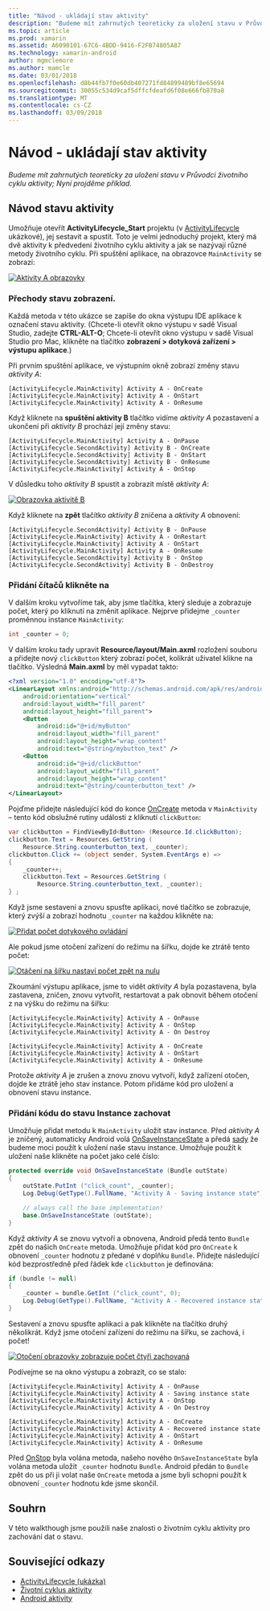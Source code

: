 ```yaml
---
title: "Návod - ukládají stav aktivity"
description: "Budeme mít zahrnutých teoreticky za uložení stavu v Průvodci životního cyklu aktivity; Nyní projděme příklad."
ms.topic: article
ms.prod: xamarin
ms.assetid: A6090101-67C6-4BDD-9416-F2FB74805A87
ms.technology: xamarin-android
author: mgmclemore
ms.author: mamcle
ms.date: 03/01/2018
ms.openlocfilehash: d8b44fb7f0e60db407271fd84899489bf8e65694
ms.sourcegitcommit: 30055c534d9caf5dffcfdeafd6f08e666fb870a8
ms.translationtype: MT
ms.contentlocale: cs-CZ
ms.lasthandoff: 03/09/2018
---
```

# <a name="walkthrough---saving-the-activity-state"></a>Návod - ukládají stav aktivity

_Budeme mít zahrnutých teoreticky za uložení stavu v Průvodci životního cyklu aktivity; Nyní projděme příklad._

## <a name="activity-state-walkthrough"></a>Návod stavu aktivity

Umožňuje otevřít **ActivityLifecycle_Start** projektu (v [ActivityLifecycle](https://developer.xamarin.com/samples/monodroid/ActivityLifecycle) ukázkové), jej sestavit a spustit. Toto je velmi jednoduchý projekt, který má dvě aktivity k předvedení životního cyklu aktivity a jak se nazývají různé metody životního cyklu. Při spuštění aplikace, na obrazovce `MainActivity` se zobrazí: 

[![Aktivity A obrazovky](saving-state-images/01-activity-a-sml.png)](saving-state-images/01-activity-a.png#lightbox)

### <a name="viewing-state-transitions"></a>Přechody stavu zobrazení.

Každá metoda v této ukázce se zapíše do okna výstupu IDE aplikace k označení stavu aktivity. (Chcete-li otevřít okno výstupu v sadě Visual Studio, zadejte **CTRL-ALT-O**; Chcete-li otevřít okno výstupu v sadě Visual Studio pro Mac, klikněte na tlačítko **zobrazení > dotyková zařízení > výstupu aplikace**.)

Při prvním spuštění aplikace, ve výstupním okně zobrazí změny stavu *aktivity A*: 

```shell
[ActivityLifecycle.MainActivity] Activity A - OnCreate
[ActivityLifecycle.MainActivity] Activity A - OnStart
[ActivityLifecycle.MainActivity] Activity A - OnResume
```

Když kliknete na **spuštění aktivity B** tlačítko vidíme *aktivity A* pozastavení a ukončení při *aktivity B* prochází její změny stavu: 

```shell
[ActivityLifecycle.MainActivity] Activity A - OnPause
[ActivityLifecycle.SecondActivity] Activity B - OnCreate
[ActivityLifecycle.SecondActivity] Activity B - OnStart
[ActivityLifecycle.SecondActivity] Activity B - OnResume
[ActivityLifecycle.MainActivity] Activity A - OnStop
```

V důsledku toho *aktivity B* spustit a zobrazit místě *aktivity A*: 

[![Obrazovka aktivitě B](saving-state-images/02-activity-b-sml.png)](saving-state-images/02-activity-b.png#lightbox)

Když kliknete na **zpět** tlačítko *aktivity B* zničena a *aktivity A* obnovení: 

```shell
[ActivityLifecycle.SecondActivity] Activity B - OnPause
[ActivityLifecycle.MainActivity] Activity A - OnRestart
[ActivityLifecycle.MainActivity] Activity A - OnStart
[ActivityLifecycle.MainActivity] Activity A - OnResume
[ActivityLifecycle.SecondActivity] Activity B - OnStop
[ActivityLifecycle.SecondActivity] Activity B - OnDestroy
```
### <a name="adding-a-click-counter"></a>Přidání čítačů klikněte na

V dalším kroku vytvoříme tak, aby jsme tlačítka, který sleduje a zobrazuje počet, který po kliknutí na změnit aplikace. Nejprve přidejme `_counter` proměnnou instance `MainActivity`:

```csharp
int _counter = 0;
```

V dalším kroku tady upravit **Resource/layout/Main.axml** rozložení souboru a přidejte nový `clickButton` který zobrazí počet, kolikrát uživatel klikne na tlačítko. Výsledná **Main.axml** by měl vypadat takto: 

```xml
<?xml version="1.0" encoding="utf-8"?>
<LinearLayout xmlns:android="http://schemas.android.com/apk/res/android"
    android:orientation="vertical"
    android:layout_width="fill_parent"
    android:layout_height="fill_parent">
    <Button
        android:id="@+id/myButton"
        android:layout_width="fill_parent"
        android:layout_height="wrap_content"
        android:text="@string/mybutton_text" />
    <Button
        android:id="@+id/clickButton"
        android:layout_width="fill_parent"
        android:layout_height="wrap_content"
        android:text="@string/counterbutton_text" />
</LinearLayout>
```

Pojďme přidejte následující kód do konce [OnCreate](https://developer.xamarin.com/api/member/Android.App.Activity.OnCreate/p/Android.OS.Bundle/) metoda v `MainActivity` &ndash; tento kód obslužné rutiny události z kliknutí `clickButton`:

```csharp
var clickbutton = FindViewById<Button> (Resource.Id.clickButton);
clickbutton.Text = Resources.GetString (
    Resource.String.counterbutton_text, _counter);
clickbutton.Click += (object sender, System.EventArgs e) =>
{
    _counter++;
    clickbutton.Text = Resources.GetString (
        Resource.String.counterbutton_text, _counter);
} ;
```

Když jsme sestavení a znovu spusťte aplikaci, nové tlačítko se zobrazuje, který zvýší a zobrazí hodnotu `_counter` na každou klikněte na:

[![Přidat počet dotykového ovládání](saving-state-images/03-touched-sml.png)](saving-state-images/03-touched.png#lightbox)

Ale pokud jsme otočení zařízení do režimu na šířku, dojde ke ztrátě tento počet:

[![Otáčení na šířku nastaví počet zpět na nulu](saving-state-images/05-rotate-nosave-sml.png)](saving-state-images/05-rotate-nosave.png#lightbox)

Zkoumání výstupu aplikace, jsme to vidět *aktivity A* byla pozastavena, byla zastavena, zničen, znovu vytvořit, restartovat a pak obnovit během otočení z na výšku do režimu na šířku: 

```shell
[ActivityLifecycle.MainActivity] Activity A - OnPause
[ActivityLifecycle.MainActivity] Activity A - OnStop
[ActivityLifecycle.MainActivity] Activity A - On Destroy

[ActivityLifecycle.MainActivity] Activity A - OnCreate
[ActivityLifecycle.MainActivity] Activity A - OnStart
[ActivityLifecycle.MainActivity] Activity A - OnResume
```

Protože *aktivity A* je zrušen a znovu znovu vytvoří, když zařízení otočen, dojde ke ztrátě jeho stav instance. Potom přidáme kód pro uložení a obnovení stavu instance.

### <a name="adding-code-to-preserve-instance-state"></a>Přidání kódu do stavu Instance zachovat

Umožňuje přidat metodu k `MainActivity` uložit stav instance. Před *aktivity A* je zničený, automaticky Android volá [OnSaveInstanceState](https://developer.xamarin.com/api/member/Android.App.Activity.OnSaveInstanceState/p/Android.OS.Bundle/) a předá [sady](https://developer.xamarin.com/api/type/Android.OS.Bundle/) že budeme moci použít k uložení naše stavu instance. Umožňuje použít k uložení naše klikněte na počet jako celé číslo:

```csharp
protected override void OnSaveInstanceState (Bundle outState)
{
    outState.PutInt ("click_count", _counter);
    Log.Debug(GetType().FullName, "Activity A - Saving instance state");

    // always call the base implementation!
    base.OnSaveInstanceState (outState);    
}
```

Když *aktivity A* se znovu vytvoří a obnovena, Android předá tento `Bundle` zpět do našich `OnCreate` metoda. Umožňuje přidat kód pro `OnCreate` k obnovení `_counter` hodnotu z předané v doplňku `Bundle`. Přidejte následující kód bezprostředně před řádek kde `clickbutton` je definována: 

```csharp
if (bundle != null)
{
    _counter = bundle.GetInt ("click_count", 0);
    Log.Debug(GetType().FullName, "Activity A - Recovered instance state");
}
```

Sestavení a znovu spusťte aplikaci a pak klikněte na tlačítko druhý několikrát. Když jsme otočení zařízení do režimu na šířku, se zachová, i počet!

[![Otočení obrazovky zobrazuje počet čtyři zachovaná](saving-state-images/06-rotate-save-sml.png)](saving-state-images/06-rotate-save.png#lightbox)


Podívejme se na okno výstupu a zobrazit, co se stalo:
    
```shell
[ActivityLifecycle.MainActivity] Activity A - OnPause
[ActivityLifecycle.MainActivity] Activity A - Saving instance state
[ActivityLifecycle.MainActivity] Activity A - OnStop
[ActivityLifecycle.MainActivity] Activity A - On Destroy

[ActivityLifecycle.MainActivity] Activity A - OnCreate
[ActivityLifecycle.MainActivity] Activity A - Recovered instance state
[ActivityLifecycle.MainActivity] Activity A - OnStart
[ActivityLifecycle.MainActivity] Activity A - OnResume
``` 

Před [OnStop](https://developer.xamarin.com/api/member/Android.App.Activity.OnStop/) byla volána metoda, našeho nového `OnSaveInstanceState` byla volána metoda uložit `_counter` hodnotu `Bundle`. Android předán to `Bundle` zpět do us při ji volat naše `OnCreate` metoda a jsme byli schopni použít k obnovení `_counter` hodnotu kde jsme skončil.


## <a name="summary"></a>Souhrn

V této walkthough jsme použili naše znalosti o životním cyklu aktivity pro zachování dat o stavu. 



## <a name="related-links"></a>Související odkazy

- [ActivityLifecycle (ukázka)](https://developer.xamarin.com/samples/monodroid/ActivityLifecycle)
- [Životní cyklus aktivity](~/android/app-fundamentals/activity-lifecycle/index.md)
- [Android aktivity](https://developer.xamarin.com/api/type/Android.App.Activity/)
